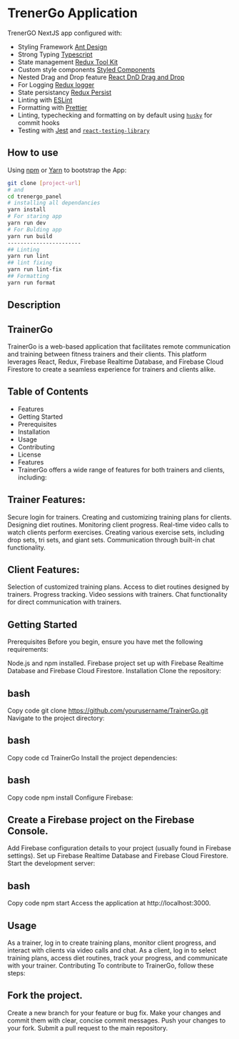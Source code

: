 # TrenerGo Application

TrenerGO NextJS app configured with:

- Styling Framework [Ant Design](https://ant.design/)
- Strong Typing [Typescript](https://www.typescriptlang.org/)
- State management [Redux Tool Kit](https://redux-toolkit.js.org/)
- Custom style components [Styled Components](https://styled-components.com/docs/basics)
- Nested Drag and Drop feature [React DnD Drag and Drop](https://www.npmjs.com/package/react-dnd)
- For Logging [Redux logger](https://www.npmjs.com/package/redux-logger)
- State persistancy [Redux Persist](https://www.npmjs.com/package/redux-persist)
- Linting with [ESLint](https://eslint.org/)
- Formatting with [Prettier](https://prettier.io/)
- Linting, typechecking and formatting on by default using [`husky`](https://github.com/typicode/husky) for commit hooks
- Testing with [Jest](https://jestjs.io/) and [`react-testing-library`](https://testing-library.com/docs/react-testing-library/intro)

## How to use

Using [npm](https://docs.npmjs.com/cli/init) or [Yarn](https://yarnpkg.com/lang/en/docs/cli/create/) to bootstrap the App:

```bash
git clone [project-url]
# and
cd trenergo_panel
# installing all dependancies
yarn install
# For staring app
yarn run dev
# For Bulding app
yarn run build
-----------------------
## Linting
yarn run lint
## lint fixing
yarn run lint-fix
## Formatting
yarn run format
```


## Description

## TrainerGo
TrainerGo is a web-based application that facilitates remote communication and training between fitness trainers and their clients. This platform leverages React, Redux, Firebase Realtime Database, and Firebase Cloud Firestore to create a seamless experience for trainers and clients alike.

## Table of Contents
- Features
- Getting Started
- Prerequisites
- Installation
- Usage
- Contributing
- License
- Features
- TrainerGo offers a wide range of features for both trainers and clients, including:

## Trainer Features:

Secure login for trainers.
Creating and customizing training plans for clients.
Designing diet routines.
Monitoring client progress.
Real-time video calls to watch clients perform exercises.
Creating various exercise sets, including drop sets, tri sets, and giant sets.
Communication through built-in chat functionality.

## Client Features:

Selection of customized training plans.
Access to diet routines designed by trainers.
Progress tracking.
Video sessions with trainers.
Chat functionality for direct communication with trainers.

## Getting Started
Prerequisites
Before you begin, ensure you have met the following requirements:

Node.js and npm installed.
Firebase project set up with Firebase Realtime Database and Firebase Cloud Firestore.
Installation
Clone the repository:

## bash
Copy code
git clone https://github.com/yourusername/TrainerGo.git
Navigate to the project directory:

## bash
Copy code
cd TrainerGo
Install the project dependencies:

## bash
Copy code
npm install
Configure Firebase:

## Create a Firebase project on the Firebase Console.
Add Firebase configuration details to your project (usually found in Firebase settings).
Set up Firebase Realtime Database and Firebase Cloud Firestore.
Start the development server:

## bash
Copy code
npm start
Access the application at http://localhost:3000.

## Usage
As a trainer, log in to create training plans, monitor client progress, and interact with clients via video calls and chat.
As a client, log in to select training plans, access diet routines, track your progress, and communicate with your trainer.
Contributing
To contribute to TrainerGo, follow these steps:

## Fork the project.
Create a new branch for your feature or bug fix.
Make your changes and commit them with clear, concise commit messages.
Push your changes to your fork.
Submit a pull request to the main repository.
